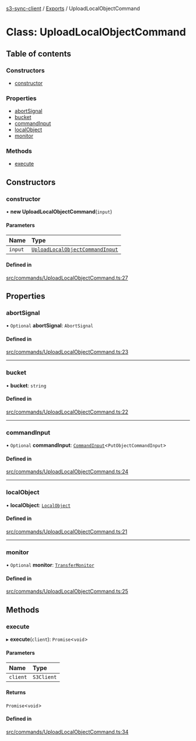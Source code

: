[s3-sync-client](../README.md) / [Exports](../modules.md) / UploadLocalObjectCommand

# Class: UploadLocalObjectCommand

## Table of contents

### Constructors

- [constructor](UploadLocalObjectCommand.md#constructor)

### Properties

- [abortSignal](UploadLocalObjectCommand.md#abortsignal)
- [bucket](UploadLocalObjectCommand.md#bucket)
- [commandInput](UploadLocalObjectCommand.md#commandinput)
- [localObject](UploadLocalObjectCommand.md#localobject)
- [monitor](UploadLocalObjectCommand.md#monitor)

### Methods

- [execute](UploadLocalObjectCommand.md#execute)

## Constructors

### constructor

• **new UploadLocalObjectCommand**(`input`)

#### Parameters

| Name | Type |
| :------ | :------ |
| `input` | [`UploadLocalObjectCommandInput`](../modules.md#uploadlocalobjectcommandinput) |

#### Defined in

[src/commands/UploadLocalObjectCommand.ts:27](https://github.com/jeanbmar/s3-sync-client/blob/3b5f6c4/src/commands/UploadLocalObjectCommand.ts#L27)

## Properties

### abortSignal

• `Optional` **abortSignal**: `AbortSignal`

#### Defined in

[src/commands/UploadLocalObjectCommand.ts:23](https://github.com/jeanbmar/s3-sync-client/blob/3b5f6c4/src/commands/UploadLocalObjectCommand.ts#L23)

___

### bucket

• **bucket**: `string`

#### Defined in

[src/commands/UploadLocalObjectCommand.ts:22](https://github.com/jeanbmar/s3-sync-client/blob/3b5f6c4/src/commands/UploadLocalObjectCommand.ts#L22)

___

### commandInput

• `Optional` **commandInput**: [`CommandInput`](../modules.md#commandinput)<`PutObjectCommandInput`\>

#### Defined in

[src/commands/UploadLocalObjectCommand.ts:24](https://github.com/jeanbmar/s3-sync-client/blob/3b5f6c4/src/commands/UploadLocalObjectCommand.ts#L24)

___

### localObject

• **localObject**: [`LocalObject`](LocalObject.md)

#### Defined in

[src/commands/UploadLocalObjectCommand.ts:21](https://github.com/jeanbmar/s3-sync-client/blob/3b5f6c4/src/commands/UploadLocalObjectCommand.ts#L21)

___

### monitor

• `Optional` **monitor**: [`TransferMonitor`](TransferMonitor.md)

#### Defined in

[src/commands/UploadLocalObjectCommand.ts:25](https://github.com/jeanbmar/s3-sync-client/blob/3b5f6c4/src/commands/UploadLocalObjectCommand.ts#L25)

## Methods

### execute

▸ **execute**(`client`): `Promise`<`void`\>

#### Parameters

| Name | Type |
| :------ | :------ |
| `client` | `S3Client` |

#### Returns

`Promise`<`void`\>

#### Defined in

[src/commands/UploadLocalObjectCommand.ts:34](https://github.com/jeanbmar/s3-sync-client/blob/3b5f6c4/src/commands/UploadLocalObjectCommand.ts#L34)
